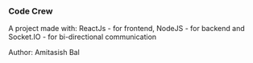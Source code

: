 ### Code Crew

A project made with: 
ReactJs - for frontend,
NodeJS - for backend and 
Socket.IO - for bi-directional communication

Author: Amitasish Bal
